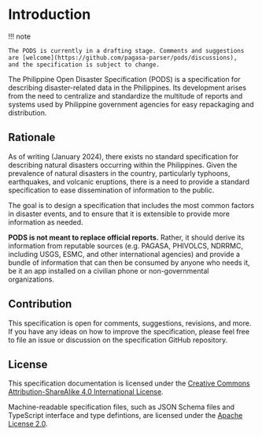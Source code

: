 # Introduction

!!! note

    The PODS is currently in a drafting stage. Comments and suggestions
    are [welcome](https://github.com/pagasa-parser/pods/discussions),
    and the specification is subject to change.

The Philippine Open Disaster Specification (PODS) is a specification for
describing disaster-related data in the Philippines. Its development
arises from the need to centralize and standardize the multitude of
reports and systems used by Philippine government agencies for easy
repackaging and distribution.

## Rationale

As of writing (January 2024), there exists no standard specification for
describing natural disasters occurring within the Philippines. Given the
prevalence of natural disasters in the country, particularly typhoons,
earthquakes, and volcanic eruptions, there is a need to provide a standard
specification to ease dissemination of information to the public.

The goal is to design a specification that includes the most common factors
in disaster events, and to ensure that it is extensible to provide more
information as needed.

**PODS is not meant to replace official reports.** Rather, it should derive
its information from reputable sources (e.g. PAGASA, PHIVOLCS, NDRRMC,
including USGS, ESMC, and other international agencies) and provide a
bundle of information that can then be consumed by anyone who needs it,
be it an app installed on a civilian phone or non-governmental organizations.

## Contribution

This specification is open for comments, suggestions, revisions, and more.
If you have any ideas on how to improve the specification, please feel free
to file an issue or discussion on the specification GitHub repository.

## License

This specification documentation is licensed under the [Creative Commons
Attribution-ShareAlike 4.0 International License](https://creativecommons.org/licenses/by-sa/4.0/).

Machine-readable specification files, such as JSON Schema files and TypeScript
interface and type defintions, are licensed under the [Apache License
2.0](https://www.apache.org/licenses/LICENSE-2.0).
